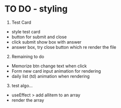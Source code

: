 # TO DO - styling

1. Test Card

- style test card
- button for submit and close
- click submit show box with answer
- answer box, try close button which re render the file

2. Remaining to do

- Memorize btn change text when click
- Form new card input animation for rendering
- daily list (td) animation when rendering

3. test algo...

- useEffect > add allitem to an array
- render the array
